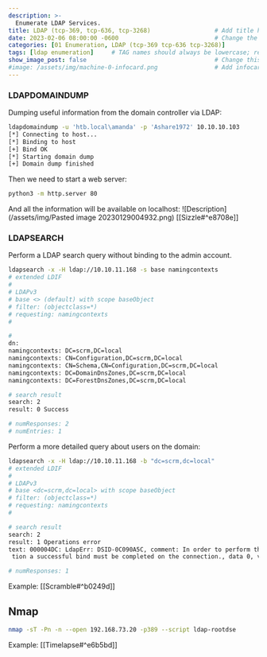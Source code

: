 ```yaml
---
description: >-
  Enumerate LDAP Services.
title: LDAP (tcp-369, tcp-636, tcp-3268)                  # Add title here
date: 2023-02-06 08:00:00 -0600                           # Change the date to match completion date
categories: [01 Enumeration, LDAP (tcp-369 tcp-636 tcp-3268)]                     # Change Templates to Writeup
tags: [ldap enumeration]     # TAG names should always be lowercase; replace template with writeup, and add relevant tags
show_image_post: false                                    # Change this to true
#image: /assets/img/machine-0-infocard.png                # Add infocard image here for post preview image
---
```

### LDAPDOMAINDUMP
Dumping useful information from the domain controller via LDAP:
```bash
ldapdomaindump -u 'htb.local\amanda' -p 'Ashare1972' 10.10.10.103
[*] Connecting to host...
[*] Binding to host
[+] Bind OK
[*] Starting domain dump
[+] Domain dump finished
```
Then we need to start a web server:
```bash
python3 -m http.server 80
```
And all the information will be available on localhost:
 ![Description](/assets/img/Pasted image 20230129004932.png)
[[Sizzle#^e8708e]]

### LDAPSEARCH
Perform a LDAP search query without binding to the admin account.
```bash
ldapsearch -x -H ldap://10.10.11.168 -s base namingcontexts
# extended LDIF
#
# LDAPv3
# base <> (default) with scope baseObject
# filter: (objectclass=*)
# requesting: namingcontexts 
#

#
dn:
namingcontexts: DC=scrm,DC=local
namingcontexts: CN=Configuration,DC=scrm,DC=local
namingcontexts: CN=Schema,CN=Configuration,DC=scrm,DC=local
namingcontexts: DC=DomainDnsZones,DC=scrm,DC=local
namingcontexts: DC=ForestDnsZones,DC=scrm,DC=local

# search result
search: 2
result: 0 Success

# numResponses: 2
# numEntries: 1
```

Perform a more detailed query about users on the domain:
```bash
ldapsearch -x -H ldap://10.10.11.168 -b "dc=scrm,dc=local"
# extended LDIF
#
# LDAPv3
# base <dc=scrm,dc=local> with scope baseObject
# filter: (objectclass=*)
# requesting: namingcontexts 
#

# search result
search: 2
result: 1 Operations error
text: 000004DC: LdapErr: DSID-0C090A5C, comment: In order to perform this opera
 tion a successful bind must be completed on the connection., data 0, v4563

# numResponses: 1

```
Example:
[[Scramble#^b0249d]]
## Nmap
```bash
nmap -sT -Pn -n --open 192.168.73.20 -p389 --script ldap-rootdse
```
Example:
[[Timelapse#^e6b5bd]]
